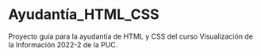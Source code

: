 # Ayudantía_HTML_CSS
Proyecto guía para la ayudantía de HTML y CSS del curso Visualización de la Información 2022-2 de la PUC.
